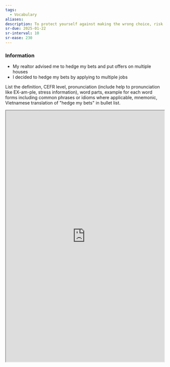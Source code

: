 ```yaml
---
tags:
  - Vocabulary
aliases: 
description: To protect yourself against making the wrong choice, risk
sr-due: 2025-01-22
sr-interval: 10
sr-ease: 230
---
```

### Information

- My realtor advised me to hedge my bets and put offers on multiple houses
- I decided to hedge my bets by applying to multiple jobs

List the definition, CEFR level, pronunciation (include help to pronunciation like EX-am-ple, stress information), word parts, example for each word forms including common phrases or idioms where applicable, mnemonic, Vietnamese translation of "hedge my bets" in bullet list.

<iframe
    height="800"
    width="100%"
    style="padding: 0; margin: 0;"
    src="https://www.perplexity.ai">
</iframe>
